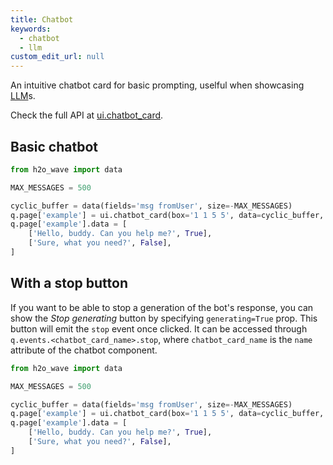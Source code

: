 ```yaml
---
title: Chatbot
keywords:
  - chatbot
  - llm
custom_edit_url: null
---
```


An intuitive chatbot card for basic prompting, uselful when showcasing [LLM](https://www.techopedia.com/definition/34948/large-language-model-llm)s.

Check the full API at [ui.chatbot_card](/docs/api/ui#chatbot_card).

## Basic chatbot

```py
from h2o_wave import data

MAX_MESSAGES = 500

cyclic_buffer = data(fields='msg fromUser', size=-MAX_MESSAGES)
q.page['example'] = ui.chatbot_card(box='1 1 5 5', data=cyclic_buffer, name='chatbot')
q.page['example'].data = [
    ['Hello, buddy. Can you help me?', True],
    ['Sure, what you need?', False],
]
```

## With a stop button

If you want to be able to stop a generation of the bot's response, you can show the *Stop generating* button by specifying `generating=True` prop. This button will emit the `stop` event once clicked. It can be accessed through `q.events.<chatbot_card_name>.stop`, where `chatbot_card_name` is the `name` attribute of the chatbot component.

```py
from h2o_wave import data

MAX_MESSAGES = 500

cyclic_buffer = data(fields='msg fromUser', size=-MAX_MESSAGES)
q.page['example'] = ui.chatbot_card(box='1 1 5 5', data=cyclic_buffer, name='chatbot', generating=True)
q.page['example'].data = [
    ['Hello, buddy. Can you help me?', True],
    ['Sure, what you need?', False],
]
```
